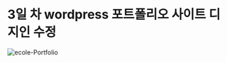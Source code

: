 <h1>3일 차 wordpress 포트폴리오 사이트 디지인 수정</h1>

![ecole-Portfolio](https://github.com/Korcp/ecole-project/assets/48702154/3b0ca899-e493-45be-9b2f-c0d82bfcde4e)
